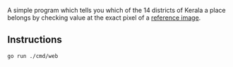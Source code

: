 A simple program which tells you which of the 14 districts of Kerala a place belongs by checking value at the exact pixel of a [reference image](cmd/web/district.png). 

## Instructions

```shell
go run ./cmd/web
```

